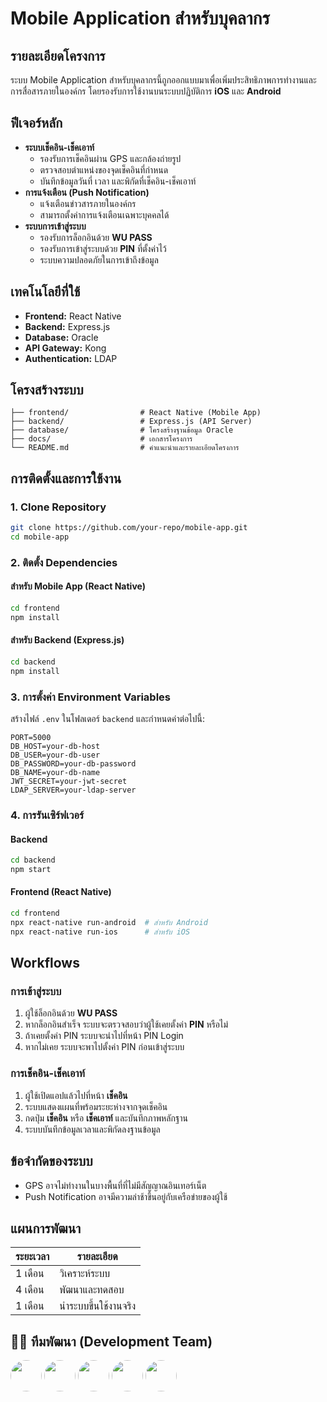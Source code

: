 # Mobile Application สำหรับบุคลากร

## รายละเอียดโครงการ
ระบบ Mobile Application สำหรับบุคลากรนี้ถูกออกแบบมาเพื่อเพิ่มประสิทธิภาพการทำงานและการสื่อสารภายในองค์กร โดยรองรับการใช้งานบนระบบปฏิบัติการ **iOS** และ **Android** 

## ฟีเจอร์หลัก
- **ระบบเช็คอิน-เช็คเอาท์**
  - รองรับการเช็คอินผ่าน GPS และกล้องถ่ายรูป
  - ตรวจสอบตำแหน่งของจุดเช็คอินที่กำหนด
  - บันทึกข้อมูลวันที่ เวลา และพิกัดที่เช็คอิน-เช็คเอาท์
- **การแจ้งเตือน (Push Notification)**
  - แจ้งเตือนข่าวสารภายในองค์กร
  - สามารถตั้งค่าการแจ้งเตือนเฉพาะบุคคลได้
- **ระบบการเข้าสู่ระบบ**
  - รองรับการล็อกอินด้วย **WU PASS**
  - รองรับการเข้าสู่ระบบด้วย **PIN** ที่ตั้งค่าไว้
  - ระบบความปลอดภัยในการเข้าถึงข้อมูล

## เทคโนโลยีที่ใช้
- **Frontend:** React Native
- **Backend:** Express.js
- **Database:** Oracle
- **API Gateway:** Kong
- **Authentication:** LDAP

## โครงสร้างระบบ
```
├── frontend/                # React Native (Mobile App)
├── backend/                 # Express.js (API Server)
├── database/                # โครงสร้างฐานข้อมูล Oracle
├── docs/                    # เอกสารโครงการ
└── README.md                # คำแนะนำและรายละเอียดโครงการ
```

## การติดตั้งและการใช้งาน
### 1. Clone Repository
```sh
git clone https://github.com/your-repo/mobile-app.git
cd mobile-app
```

### 2. ติดตั้ง Dependencies
#### สำหรับ Mobile App (React Native)
```sh
cd frontend
npm install
```

#### สำหรับ Backend (Express.js)
```sh
cd backend
npm install
```

### 3. การตั้งค่า Environment Variables
สร้างไฟล์ `.env` ในโฟลเดอร์ `backend` และกำหนดค่าต่อไปนี้:
```
PORT=5000
DB_HOST=your-db-host
DB_USER=your-db-user
DB_PASSWORD=your-db-password
DB_NAME=your-db-name
JWT_SECRET=your-jwt-secret
LDAP_SERVER=your-ldap-server
```

### 4. การรันเซิร์ฟเวอร์
#### Backend
```sh
cd backend
npm start
```

#### Frontend (React Native)
```sh
cd frontend
npx react-native run-android  # สำหรับ Android
npx react-native run-ios      # สำหรับ iOS
```

## Workflows
### การเข้าสู่ระบบ
1. ผู้ใช้ล็อกอินด้วย **WU PASS**
2. หากล็อกอินสำเร็จ ระบบจะตรวจสอบว่าผู้ใช้เคยตั้งค่า **PIN** หรือไม่
3. ถ้าเคยตั้งค่า PIN ระบบจะนำไปที่หน้า PIN Login
4. หากไม่เคย ระบบจะพาไปตั้งค่า PIN ก่อนเข้าสู่ระบบ

### การเช็คอิน-เช็คเอาท์
1. ผู้ใช้เปิดแอปแล้วไปที่หน้า **เช็คอิน**
2. ระบบแสดงแผนที่พร้อมระยะห่างจากจุดเช็คอิน
3. กดปุ่ม **เช็คอิน** หรือ **เช็คเอาท์** และบันทึกภาพหลักฐาน
4. ระบบบันทึกข้อมูลเวลาและพิกัดลงฐานข้อมูล

## ข้อจำกัดของระบบ
- GPS อาจไม่ทำงานในบางพื้นที่ที่ไม่มีสัญญาณอินเทอร์เน็ต
- Push Notification อาจมีความล่าช้าขึ้นอยู่กับเครือข่ายของผู้ใช้

## แผนการพัฒนา
| ระยะเวลา | รายละเอียด |
|-----------|------------|
| 1 เดือน | วิเคราะห์ระบบ |
| 4 เดือน | พัฒนาและทดสอบ |
| 1 เดือน | นำระบบขึ้นใช้งานจริง |

## 👨‍💻 **ทีมพัฒนา (Development Team)**

[<img src="https://github.com/sthongchan27.png" width="50" height="50" style="border-radius: 50px" />](https://github.com/sthongchan27)
[<img src="https://github.com/kimookpong.png" width="50" height="50" style="border-radius: 50px" />](https://github.com/kimookpong)
[<img src="https://github.com/manitgithub.png" width="50" height="50" style="border-radius: 50px" />](https://github.com/manitgithub)
[<img src="https://github.com/natdanaisu.png" width="50" height="50" style="border-radius: 50px" />](https://github.com/natdanaisu)
[<img src="https://github.com/Yapaka51.png" width="50" height="50" style="border-radius: 50px" />](https://github.com/Yapaka51)


